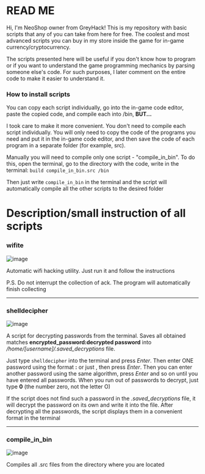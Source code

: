 # READ ME

Hi, I'm NeoShop owner from GreyHack! This is my repository with basic scripts that any of you can take from here for free. The coolest and most advanced scripts you can buy in my store inside the game for in-game currency/cryptocurrency.

The scripts presented here will be useful if you don't know how to program or if you want to understand the game programming mechanics by parsing someone else's code. For such purposes, I later comment on the entire code to make it easier to understand it.

### How to install scripts

You can copy each script individually, go into the in-game code editor, paste the copied code, and compile each into /bin,  __BUT...__ 

I took care to make it more convenient. You don't need to compile each script individually. You will only need to copy the code of the programs you need and put it in the in-game code editor, and then save the code of each program in a separate folder (for example, src).

Manually you will need to compile only one script - "compile_in_bin". To do this, open the terminal, go to the directory with the code, write in the terminal: `build compile_in_bin.src /bin`

Then just write `compile_in_bin` in the terminal and the script will automatically compile all the other scripts to the desired folder

# Description/small instruction of all scripts

### wifite
![image](https://github.com/ValKop/greyHack-scripts/assets/60344304/19ab160f-1e93-428c-a166-f9618987dcbf)


Automatic wifi hacking utility. Just run it and follow the instructions

P.S. Do not interrupt the collection of ack. The program will automatically finish collecting

---
### shelldecipher
![image](https://github.com/ValKop/greyHack-scripts/assets/60344304/0d8a0b36-943b-4dfb-8083-1d01572ace97)


A script for decrypting passwords from the terminal. Saves all obtained matches **encrypted_password:decrypted password** into */home/[username]/.saved_decryptions* file. 

Just type `shelldecipher` into the terminal and press *Enter*. Then enter ONE password using the format **<login>:<encrypted password>** or just **<encrypted password>**, then press *Enter*. Then you can enter another password using the same algorithm, press *Enter* and so on until you have entered all passwords. When you run out of passwords to decrypt, just type **0** (the number zero, not the letter O)

If the script does not find such a password in the *.saved_decryptions* file, it will decrypt the password on its own and write it into the file. After decrypting all the passwords, the script displays them in a convenient format in the terminal

---
### compile_in_bin
![image](https://github.com/ValKop/greyHack-scripts/assets/60344304/cd8c59fa-7b31-4196-857f-12b0f23c473a)


Compiles all .src files from the directory where you are located
